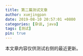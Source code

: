 ```yaml
---
title: 第二篇测试文章
author: xuejingpan
date: 2019-08-10 20:57:01 +0800
categories: [杂谈, java]
tags: [测试]
pin: true
---
```

本文章内容仅供测试右侧的最近更新。

